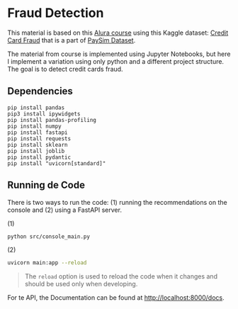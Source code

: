 # Fraud Detection

This material is based on this [Alura course](https://cursos.alura.com.br/course/modelos-preditivos-dados-deteccao-fraude) using this Kaggle dataset: [Credit Card Fraud](https://www.kaggle.com/datasets/gopalmahadevan/fraud-detection-example) that is a part of [PaySim Dataset](https://www.researchgate.net/publication/313138956_PAYSIM_A_FINANCIAL_MOBILE_MONEY_SIMULATOR_FOR_FRAUD_DETECTION).

The material from course is implemented using Jupyter Notebooks, but here I implement a variation using only python and a different project structure. The goal is to detect credit cards fraud.

## Dependencies

```    
pip install pandas 
pip3 install ipywidgets
pip install pandas-profiling
pip install numpy 
pip install fastapi
pip install requests
pip install sklearn
pip install joblib
pip install pydantic
pip install "uvicorn[standard]"
```

## Running de Code

There is two ways to run the code: (1) running the recommendations on the console and (2) using a FastAPI server.

(1)
```bash
python src/console_main.py
```

(2)
```bash
uvicorn main:app --reload
```

> The `reload` option is used to reload the code when it changes and should be used only when developing.

For te API, the Documentation can be found at [http://localhost:8000/docs](http://localhost:8000/docs).